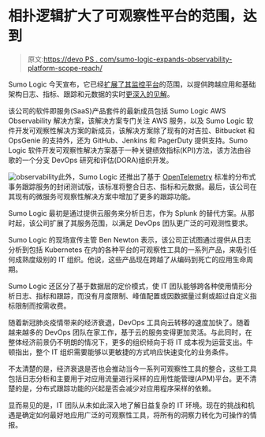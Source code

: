 # 相扑逻辑扩大了可观察性平台的范围，达到

> 原文:[https://devo PS . com/sumo-logic-expands-observability-platform-scope-reach/](https://devops.com/sumo-logic-expands-observability-platform-scope-reach/)

Sumo Logic 今天宣布，它已经[扩展了其监控平台](https://www.sumologic.com/press-release/observability-suite-powered-by-continuous-intelligence/)的范围，以提供跨越应用和基础架构日志、指标、跟踪和元数据的实时[更深入的见解](https://devops.com/uncover-the-secrets-in-your-apps-through-observability/)。

该公司的软件即服务(SaaS)产品套件的最新成员包括 Sumo Logic AWS Observability 解决方案，该解决方案专门关注 AWS 服务，以及 Sumo Logic 软件开发可观察性解决方案的新成员，该解决方案除了现有的对吉拉、Bitbucket 和 OpsGenie 的支持外，还为 GitHub、Jenkins 和 PagerDuty 提供支持。Sumo Logic 软件开发可观察性解决方案基于一种关键绩效指标(KPI)方法，该方法由谷歌的一个分支 DevOps 研究和评估(DORA)组织开发。

![observability](../Images/68e5609875715c98ce63911bf74f722a.png)此外，Sumo Logic 还推出了基于 [OpenTelemetry](https://opentelemetry.io/) 标准的分布式事务跟踪服务的封闭测试版，该标准将整合日志、指标和元数据。最后，该公司在其现有的微服务可观察性解决方案中增加了更多的跟踪功能。

Sumo Logic 最初是通过提供云服务来分析日志，作为 Splunk 的替代方案。从那时起，该公司扩展了其服务范围，以满足 DevOps 团队更广泛的可观测性要求。

Sumo Logic 的现场宣传主管 Ben Newton 表示，该公司正试图通过提供从日志分析到包括 Kubernetes 在内的各种平台的可观察性工具的一系列产品，来吸引任何成熟度级别的 IT 组织。他说，这些产品现在跨越了从编码到死亡的应用生命周期。

Sumo Logic 还区分了基于数据层的定价模式，使 IT 团队能够跨各种使用情形分析日志、指标和跟踪，而没有月度限制、峰值配置或因数据量过剩或超过自定义指标限制而按需收费。

随着新冠肺炎疫情带来的经济衰退，DevOps 工具向云转移的速度加快了。随着越来越多的 DevOps 团队在家工作，基于云的服务变得更加灵活。与此同时，在整体经济前景仍不明朗的情况下，更多的组织倾向于将 IT 成本视为运营支出。牛顿指出，整个 IT 组织需要能够以更敏捷的方式响应快速变化的业务条件。

不太清楚的是，经济衰退是否也会推动当今一系列可观察性工具的整合，这些工具包括日志分析和主要用于对应用流量进行采样的应用性能管理(APM)平台。更不清楚的是，分布式跟踪功能的兴起是否会减少对应用程序采样的依赖。

显而易见的是，IT 团队从未如此深入地了解日益复杂的 IT 环境。现在的挑战和机遇是确定如何最好地应用广泛的可观察性工具，将所有的洞察力转化为可操作的情报。